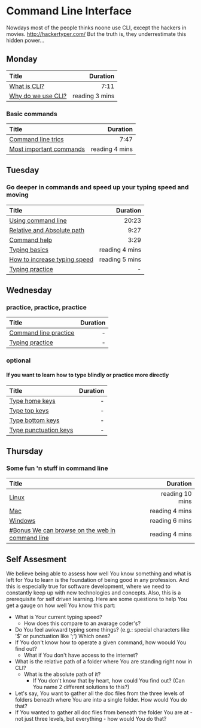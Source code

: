 # Command Line Interface

Nowdays most of the people thinks noone use CLI, except the hackers in movies.
http://hackertyper.com/
But the truth is, they underrestimate this hidden power...

## Monday
| Title             | Duration |
| :---------------- | --------:|
| [What is CLI?](https://www.youtube.com/watch?v=3WddgzyhHk8) | 7:11 |
| [Why do we use CLI?](http://vivapinkfloyd.blogspot.hu/2008/07/5-reasons-to-use-cli-over-gui.html) | reading 3 mins |

### Basic commands
| Title             | Duration |
| :---------------- | --------:|
| [Command line trics](https://www.youtube.com/watch?v=TdWPEN_57mI) | 7:47 |
| [Most important commands](https://codingsec.net/2016/06/7-basic-cmd-commands-everyone-must-know/) | reading 4 mins |

## Tuesday
### Go deeper in commands and speed up your typing speed and moving
| Title             | Duration |
| :---------------- | --------:|
| [Using command line](https://www.youtube.com/watch?v=cBokz0LTizk) | 20:23 |
| [Relative and Absolute path](https://www.youtube.com/watch?v=sqX6hu7oEew) | 9:27 |
| [Command help](https://www.youtube.com/watch?v=E2HbFD5kNNk) | 3:29 |
| [Typing basics](http://www.ratatype.com/learn/) | reading 4 mins |
| [How to increase typing speed](https://latesthackingnews.com/2016/11/24/increase-typing-speed/) | reading 5 mins |
| [Typing practice](https://www.typing.com/student/lessons/384/paragraph-practice) | - | (least 4 paragraphs)


## Wednesday
### practice, practice, practice
| Title             | Duration |
| :---------------- | --------:|
| [Command line practice](https://www.codecademy.com/learn/learn-the-command-line) | - | (don't skip quizes)
| [Typing practice](http://www.how-to-type.com/typing-practice/quote/) | - | (least 5 quotes)

### optional
#### If you want to learn how to type blindly or practice more directly
| Title             | Duration |
| :---------------- | --------:|
| [Type home keys](http://www.how-to-type.com/touch-typing-lessons/how-to-type-home-keys/) | - |
| [Type top keys](http://www.how-to-type.com/touch-typing-lessons/how-to-type-top-keys/) | - |
| [Type bottom keys](http://www.how-to-type.com/touch-typing-lessons/how-to-type-bottom-keys/) | - |
| [Type punctuation keys](http://www.how-to-type.com/touch-typing-lessons/how-to-type-punctuation/) | - |

## Thursday
### Some fun 'n stuff in command line
| Title             | Duration |
| :---------------- | --------:|
| [Linux](https://www.tecmint.com/20-funny-commands-of-linux-or-linux-is-fun-in-terminal/) | reading 10 mins |
| [Mac](http://www.makeuseof.com/tag/4-fun-and-simple-things-you-can-do-using-terminal-mac/) | reading 4 mins |
| [Windows](https://www.howtogeek.com/168896/10-useful-windows-commands-you-should-know/) | reading 6 mins |
| [#Bonus We can browse on the web in command line](https://www.howtogeek.com/103574/how-to-browse-from-the-linux-terminal-with-w3m/) | reading 4 mins |


## Self Assesment
We believe being able to assess how well You know something and what is left for You to learn is the foundation of being good in any profession. And this is especially true for software development, where we need to constantly keep up with new technologies and concepts. Also, this is a prerequisite for self driven learning. Here are some questions to help You get a gauge on how well You know this part:
  - What is Your current typing speed?
    - How does this compare to an avarage coder's?
  - Do You feel awkward typing some things? (e.g.: special characters like '$' or punctuation like ';') Which ones?
  - If You don't know how to operate a given command, how woould You find out?
    - What if You don't have access to the internet?
  - What is the relative path of a folder where You are standing right now in CLI?
    - What is the absolute path of it?
      - If You don't know that by heart, how could You find out? (Can You name 2 different solutions to this?)
  - Let's say, You want to gather all the doc files from the three levels of folders beneath where You are into a single folder. How would You do that?
  - If You wanted to gather all doc files from beneath the folder You are at - not just three levels, but everything - how would You do that?
